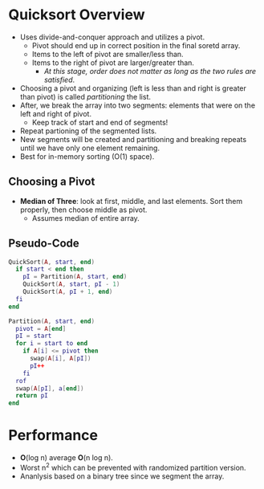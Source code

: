<!--
  Author: NE- https://github.com/NE-
  Date: 2022 October 25
  Purpose: Quick Sort Notes
-->

# Quicksort Overview
- Uses divide-and-conquer approach and utilizes a pivot.
  - Pivot should end up in correct position in the final soretd array.
  - Items to the left of pivot are smaller/less than.
  - Items to the right of pivot are larger/greater than.
    - *At this stage, order does not matter as long as the two rules are satisfied*.
- Choosing a pivot and organizing (left is less than and right is greater than pivot) is called *partitioning* the list.
- After, we break the array into two segments: elements that were on the left and right of pivot.
  - Keep track of start and end of segments!
- Repeat partioning of the segmented lists.
- New segments will be created and partitioning and breaking repeats until we have only one element remaining.
- Best for in-memory sorting (O(1) space).

## Choosing a Pivot
- **Median of Three**: look at first, middle, and last elements. Sort them properly, then choose middle as pivot.
  - Assumes median of entire array.

## Pseudo-Code
```lua
QuickSort(A, start, end)
  if start < end then
    pI = Partition(A, start, end)
    QuickSort(A, start, pI - 1)
    QuickSort(A, pI + 1, end)
  fi
end

Partition(A, start, end)
  pivot = A[end]
  pI = start
  for i = start to end
    if A[i] <= pivot then
      swap(A[i], A[pI])
      pI++
    fi
  rof
  swap(A[pI], a[end])
  return pI
end
```


# Performance
- **O**(log n) average **O**(n log n).
- Worst n<sup>2</sup> which can be prevented with randomized partition version.
- Ananlysis based on a binary tree since we segment the array.
